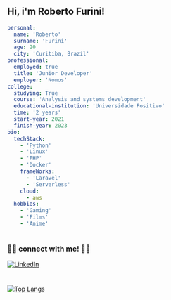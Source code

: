 

<!--
### Hi there 👋

**Lobster-dev/Lobster-dev** is a ✨ _special_ ✨ repository because its `README.md` (this file) appears on your GitHub profile.

Here are some ideas to get you started:

- 🔭 I’m currently working on ...
- 🌱 I’m currently learning ...
- 👯 I’m looking to collaborate on ...
- 🤔 I’m looking for help with ...
- 💬 Ask me about ...
- 📫 How to reach me: ...
- 😄 Pronouns: ...
- ⚡ Fun fact: ...
-->

## Hi, i'm Roberto Furini!
```yaml
personal:
  name: 'Roberto'
  surname: 'Furini'
  age: 20
  city: 'Curitiba, Brazil'
professional:
  employed: true
  title: 'Junior Developer'
  employer: 'Nomos'
college:
  studying: True
  course: 'Analysis and systems development'
  educational-institution: 'Universidade Positivo'
  time: '2 years'
  start-year: 2021
  finish-year: 2023
bio:
  techStack:
    - 'Python'
    - 'Linux'
    - 'PHP'
    - 'Docker'
    frameWorks:
      - 'Laravel'
      - 'Serverless'
    cloud:
      - aws
  hobbies:
    - 'Gaming'
    - 'Films'
    - 'Anime'
```
#
### 🤝🏻 connect with me! 🤝🏻

<a href="https://www.linkedin.com/in/roberto-furini-0b3a27232/"><img alt="LinkedIn" src="https://img.shields.io/badge/LinkedIn-Roberto%20Furini-blue?style=flat-square&logo=linkedin&logoColor=blue"></a>
#
<!-- [![Lobster GitHub stats](https://github-readme-stats.vercel.app/api?username=Lobster-dev&theme=vue-dark&count_private=true)](https://github.com/Lobster-dev/) -->

[![Top Langs](https://github-readme-stats.vercel.app/api/top-langs/?username=Lobster-dev&theme=vue-dark)](https://github.com/Lobster-dev)
